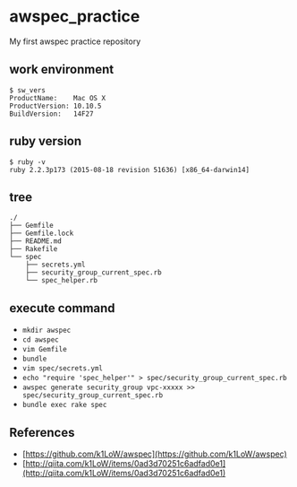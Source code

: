 # awspec_practice
My first awspec practice repository

## work environment
```
$ sw_vers
ProductName:	Mac OS X
ProductVersion:	10.10.5
BuildVersion:	14F27
```

## ruby version
```
$ ruby -v
ruby 2.2.3p173 (2015-08-18 revision 51636) [x86_64-darwin14]
```

## tree
```
./
├── Gemfile
├── Gemfile.lock
├── README.md
├── Rakefile
└── spec
    ├── secrets.yml
    ├── security_group_current_spec.rb
    └── spec_helper.rb
```

## execute command
- ```mkdir awspec```
- ```cd awspec```
- ```vim Gemfile```
- ```bundle```
- ```vim spec/secrets.yml```
- ```echo "require 'spec_helper'" > spec/security_group_current_spec.rb```
- ```awspec generate security_group vpc-xxxxx >> spec/security_group_current_spec.rb```
- ```bundle exec rake spec```

## References
- [https://github.com/k1LoW/awspec](https://github.com/k1LoW/awspec)
- [http://qiita.com/k1LoW/items/0ad3d70251c6adfad0e1](http://qiita.com/k1LoW/items/0ad3d70251c6adfad0e1)
